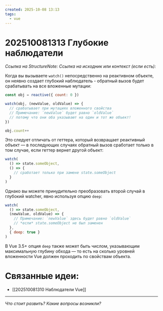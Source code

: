 ```yaml
---
created: 2025-10-08 13:13
tags:
  - vue
---
```

# 202510081313 Глубокие наблюдатели

*Ссылка на StructureNote:* 
*Ссылка на исходник или контекст (если есть):* 

Когда вы вызываете `watch()` непосредственно на реактивном объекте, он неявно создает глубокий наблюдатель - обратный вызов будет срабатывать на все вложенные мутации:

```js
const obj = reactive({ count: 0 })

watch(obj, (newValue, oldValue) => {
  // срабатывает при мутациях вложенного свойства
  // Примечание: `newValue` будет равно `oldValue`
  // потому что они оба указывают на один и тот же объект!
})

obj.count++
```

Это следует отличать от геттера, который возвращает реактивный объект — в последующих случаях обратный вызов сработает только в том случае, если геттер вернет другой объект:

```js
watch(
  () => state.someObject,
  () => {
    // сработает только при замене state.someObject
  }
)
```

Однако вы можете принудительно преобразовать второй случай в глубокий watcher, явно используя опцию `deep`:

```js
watch(
  () => state.someObject,
  (newValue, oldValue) => {
    // Примечание: `newValue` здесь будет равно `oldValue`
    // *если* state.someObject не был заменен
  },
  { deep: true }
)
```

В Vue 3.5+ опция `deep` также может быть числом, указывающим максимальную глубину обхода — то есть на сколько уровней вложенности Vue должен проходить по свойствам объекта.

# Связанные идеи:

* [[202510081310 Наблюдатели Vue]]
---

*Что стоит развить? Какие вопросы возникли?*
